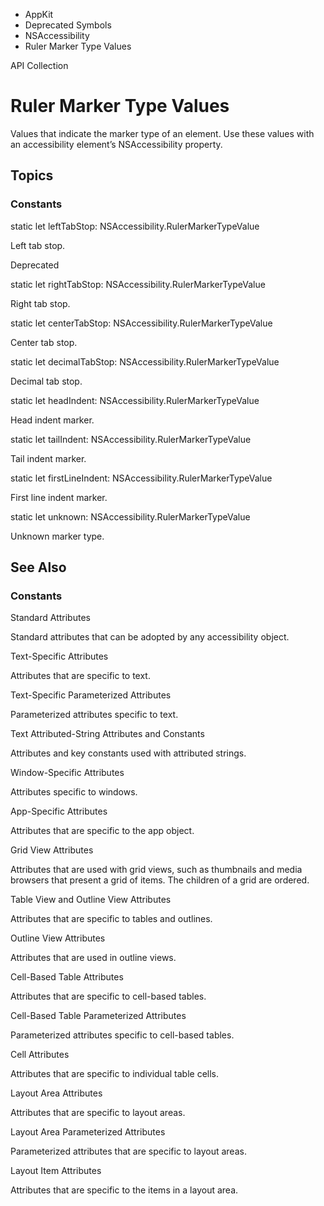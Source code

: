 

- AppKit
- Deprecated Symbols
- NSAccessibility
-  Ruler Marker Type Values 

API Collection

# Ruler Marker Type Values

Values that indicate the marker type of an element. Use these values with an accessibility element’s NSAccessibility property.

## Topics

### Constants

static let leftTabStop: NSAccessibility.RulerMarkerTypeValue

Left tab stop.

Deprecated

static let rightTabStop: NSAccessibility.RulerMarkerTypeValue

Right tab stop.

static let centerTabStop: NSAccessibility.RulerMarkerTypeValue

Center tab stop.

static let decimalTabStop: NSAccessibility.RulerMarkerTypeValue

Decimal tab stop.

static let headIndent: NSAccessibility.RulerMarkerTypeValue

Head indent marker.

static let tailIndent: NSAccessibility.RulerMarkerTypeValue

Tail indent marker.

static let firstLineIndent: NSAccessibility.RulerMarkerTypeValue

First line indent marker.

static let unknown: NSAccessibility.RulerMarkerTypeValue

Unknown marker type.

## See Also

### Constants

Standard Attributes

Standard attributes that can be adopted by any accessibility object.

Text-Specific Attributes

Attributes that are specific to text.

Text-Specific Parameterized Attributes

Parameterized attributes specific to text.

Text Attributed-String Attributes and Constants

Attributes and key constants used with attributed strings.

Window-Specific Attributes

Attributes specific to windows.

App-Specific Attributes

Attributes that are specific to the app object.

Grid View Attributes

Attributes that are used with grid views, such as thumbnails and media browsers that present a grid of items. The children of a grid are ordered.

Table View and Outline View Attributes

Attributes that are specific to tables and outlines.

Outline View Attributes

Attributes that are used in outline views.

Cell-Based Table Attributes

Attributes that are specific to cell-based tables.

Cell-Based Table Parameterized Attributes

Parameterized attributes specific to cell-based tables.

Cell Attributes

Attributes that are specific to individual table cells.

Layout Area Attributes

Attributes that are specific to layout areas.

Layout Area Parameterized Attributes

Parameterized attributes that are specific to layout areas.

Layout Item Attributes

Attributes that are specific to the items in a layout area.

